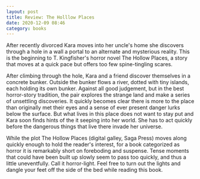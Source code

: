 ```yaml
---
layout: post
title: Review: The Holllow Places
date: 2020-12-09 08:46
category: books
---
```

After recently divorced Kara moves into her uncle's home she discovers through a hole in a wall a portal to an alternate and mysterious reality. This is the beginning to T. Kingfisher's horror novel The Hollow Places, a story that moves at a quick pace but offers too few spine-tingling scares.

After climbing through the hole, Kara and a friend discover themselves in a concrete bunker. Outside the bunker flows a river, dotted with tiny islands, each holding its own bunker. Against all good judgement, but in the best horror-story tradition, the pair explores the strange land and make a series of unsettling discoveries. It quickly becomes clear there is more to the place than originally met their eyes and a sense of ever present danger lurks below the surface. But what lives in this place does not want to stay put and Kara soon finds hints of the it seeping into her world. She has to act quickly before the dangerous things that live there invade her universe.

While the plot The Hollow Places (digital galley, Saga Press) moves along quickly enough to hold the reader's interest, for a book categorized as horror it is remarkably short on foreboding and suspense. Tense moments that could have been built up slowly seem to pass too quickly, and thus a little uneventfully. Call it horror-light. Feel free to turn out the lights and dangle your feet off the side of the bed while reading this book.


